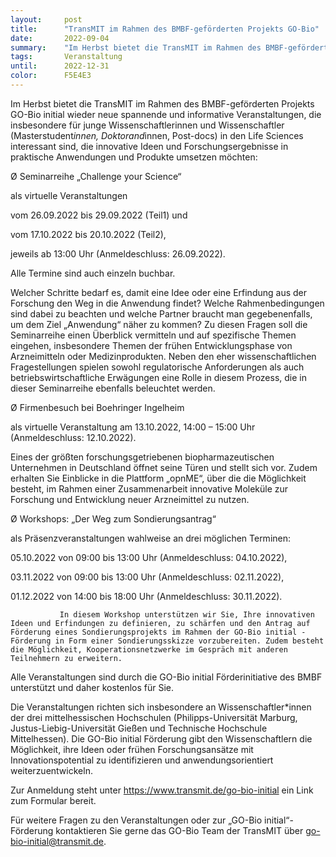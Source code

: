 ```yaml
---
layout:     post
title:      "TransMIT im Rahmen des BMBF-geförderten Projekts GO-Bio"
date:       2022-09-04
summary:    "Im Herbst bietet die TransMIT im Rahmen des BMBF-geförderten Projekts GO-Bio initial wieder neue spannende und informative Veranstaltungen, die insbesondere für junge Wissenschaftlerinnen und Wissenschaftler (Masterstudent*innen, Doktorand*innen, Post-docs) in den Life Sciences interessant sind, die innovative Ideen und Forschungsergebnisse in praktische Anwendungen und Produkte umsetzen möchten"
tags:       Veranstaltung
until:		2022-12-31
color:      F5E4E3
---
```


Im Herbst bietet die TransMIT im Rahmen des BMBF-geförderten Projekts GO-Bio initial wieder neue spannende und informative Veranstaltungen, die insbesondere für junge Wissenschaftlerinnen und Wissenschaftler (Masterstudent*innen, Doktorand*innen, Post-docs) in den Life Sciences interessant sind, die innovative Ideen und Forschungsergebnisse in praktische Anwendungen und Produkte umsetzen möchten:
 
Ø    Seminarreihe „Challenge your Science“

als virtuelle Veranstaltungen

vom 26.09.2022 bis 29.09.2022 (Teil1) und

vom 17.10.2022 bis 20.10.2022 (Teil2),

jeweils ab 13:00 Uhr (Anmeldeschluss: 26.09.2022).

Alle Termine sind auch einzeln buchbar.

Welcher Schritte bedarf es, damit eine Idee oder eine Erfindung aus der Forschung den Weg in die Anwendung findet? Welche Rahmenbedingungen sind dabei zu beachten und welche Partner braucht man gegebenenfalls, um dem Ziel „Anwendung“ näher zu kommen? Zu diesen Fragen soll die Seminarreihe einen Überblick vermitteln und auf spezifische Themen eingehen, insbesondere Themen der frühen Entwicklungsphase von Arzneimitteln oder Medizinprodukten. Neben den eher wissenschaftlichen Fragestellungen spielen sowohl regulatorische Anforderungen als auch betriebswirtschaftliche Erwägungen eine Rolle in diesem Prozess, die in dieser Seminarreihe ebenfalls beleuchtet werden.

 
Ø    Firmenbesuch bei Boehringer Ingelheim

als virtuelle Veranstaltung am 13.10.2022, 14:00 – 15:00 Uhr (Anmeldeschluss: 12.10.2022).

Eines der größten forschungsgetriebenen biopharmazeutischen Unternehmen in Deutschland öffnet seine Türen und stellt sich vor. Zudem erhalten Sie Einblicke in die Plattform „opnME“, über die die Möglichkeit besteht, im Rahmen einer Zusammenarbeit innovative Moleküle zur Forschung und Entwicklung neuer Arzneimittel zu nutzen.

 
Ø    Workshops: „Der Weg zum Sondierungsantrag“

als Präsenzveranstaltungen wahlweise an drei möglichen Terminen:

05.10.2022 von 09:00 bis 13:00 Uhr (Anmeldeschluss: 04.10.2022),

03.11.2022 von 09:00 bis 13:00 Uhr (Anmeldeschluss: 02.11.2022),

01.12.2022 von 14:00 bis 18:00 Uhr (Anmeldeschluss: 30.11.2022).

               In diesem Workshop unterstützen wir Sie, Ihre innovativen Ideen und Erfindungen zu definieren, zu schärfen und den Antrag auf Förderung eines Sondierungsprojekts im Rahmen der GO-Bio initial - Förderung in Form einer Sondierungsskizze vorzubereiten. Zudem besteht die Möglichkeit, Kooperationsnetzwerke im Gespräch mit anderen Teilnehmern zu erweitern.
 
Alle Veranstaltungen sind durch die GO-Bio initial Förderinitiative des BMBF unterstützt und daher kostenlos für Sie.
 
Die Veranstaltungen richten sich insbesondere an Wissenschaftler*innen der drei mittelhessischen Hochschulen (Philipps-Universität Marburg, Justus-Liebig-Universität Gießen und Technische Hochschule Mittelhessen). Die GO-Bio initial Förderung gibt den Wissenschaftlern die Möglichkeit, ihre Ideen oder frühen Forschungsansätze mit Innovationspotential zu identifizieren und anwendungsorientiert weiterzuentwickeln.
 
Zur Anmeldung steht unter https://www.transmit.de/go-bio-initial ein Link zum Formular bereit.
 
Für weitere Fragen zu den Veranstaltungen oder zur „GO-Bio initial“-Förderung kontaktieren Sie gerne das GO-Bio Team der TransMIT über go-bio-initial@transmit.de.